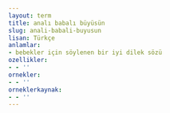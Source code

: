 ```yaml
---
layout: term
title: analı babalı büyüsün
slug: anali-babali-buyusun
lisan: Türkçe
anlamlar:
- bebekler için söylenen bir iyi dilek sözü
ozellikler:
- - ''
ornekler:
- - ''
orneklerkaynak:
- - ''
---
```

